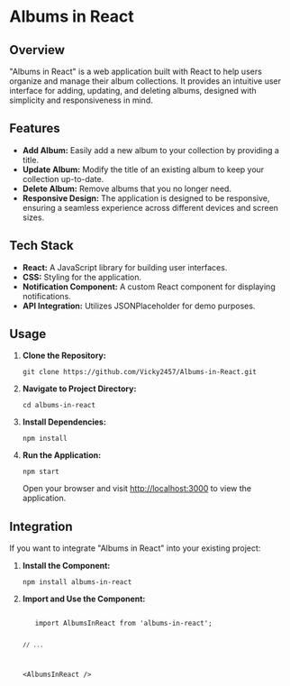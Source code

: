 <!DOCTYPE html>
<html lang="en">
<head>
    <meta charset="UTF-8">
    <meta name="viewport" content="width=device-width, initial-scale=1.0">
    <!-- Add your stylesheets or other meta tags here -->
</head>
<body>

<h1>Albums in React</h1>

<h2>Overview</h2>
<p>
    "Albums in React" is a web application built with React to help users organize and manage their album collections.
    It provides an intuitive user interface for adding, updating, and deleting albums, designed with simplicity and responsiveness in mind.
</p>

<h2>Features</h2>
<ul>
    <li><strong>Add Album:</strong> Easily add a new album to your collection by providing a title.</li>
    <li><strong>Update Album:</strong> Modify the title of an existing album to keep your collection up-to-date.</li>
    <li><strong>Delete Album:</strong> Remove albums that you no longer need.</li>
    <li><strong>Responsive Design:</strong> The application is designed to be responsive, ensuring a seamless experience across different devices and screen sizes.</li>
</ul>

<h2>Tech Stack</h2>
<ul>
    <li><strong>React:</strong> A JavaScript library for building user interfaces.</li>
    <li><strong>CSS:</strong> Styling for the application.</li>
    <li><strong>Notification Component:</strong> A custom React component for displaying notifications.</li>
    <li><strong>API Integration:</strong> Utilizes JSONPlaceholder for demo purposes.</li>
</ul>

<h2>Usage</h2>
<ol>
    <li><strong>Clone the Repository:</strong></li>
    <pre><code>git clone https://github.com/Vicky2457/Albums-in-React.git</code></pre>

  <li><strong>Navigate to Project Directory:</strong></li>   
  <pre><code>cd albums-in-react</code></pre>

  <li><strong>Install Dependencies:</strong></li>
    <pre><code>npm install</code></pre>

   <li><strong>Run the Application:</strong></li>
    <pre><code>npm start</code></pre>
    <p>Open your browser and visit <a href="http://localhost:3000">http://localhost:3000</a> to view the application.</p>
</ol>

<h2>Integration</h2>
<p>If you want to integrate "Albums in React" into your existing project:</p>
<ol>
    <li><strong>Install the Component:</strong></li>
    <pre><code>npm install albums-in-react</code></pre>

   <li><strong>Import and Use the Component:</strong></li>
   <pre><code>
   import AlbumsInReact from 'albums-in-react';

    // ...

   &lt;AlbumsInReact /&gt;
    </code></pre>
</ol>


</body>
</html>
